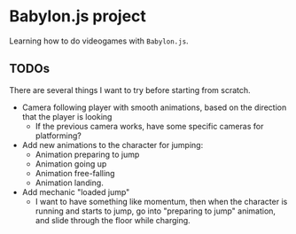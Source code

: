 # Babylon.js project

Learning how to do videogames with `Babylon.js`.

## TODOs
There are several things I want to try before starting from scratch.
- Camera following player with smooth animations, based on the direction that
the player is looking
    - If the previous camera works, have some specific cameras for platforming?
- Add new animations to the character for jumping:
    - Animation preparing to jump
    - Animation going up
    - Animation free-falling
    - Animation landing.
- Add mechanic "loaded jump"
    - I want to have something like momentum, then when the character is running
    and starts to jump, go into "preparing to jump" animation, and slide through
    the floor while charging.
